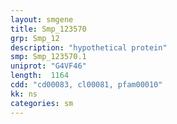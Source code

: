 ```yaml
---
layout: smgene
title: Smp_123570
grp: Smp_12
description: "hypothetical protein"
smp: Smp_123570.1
uniprot: "G4VF46"
length:  1164
cdd: "cd00083, cl00081, pfam00010"
kk: ns
categories: sm
---
```


